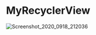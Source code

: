 # MyRecyclerView
![Screenshot_2020_0918_212036](https://user-images.githubusercontent.com/60589488/93609726-65002200-f9f6-11ea-991c-5b2ff1a07c18.jpg)

